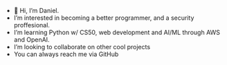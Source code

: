 - 👋 Hi, I’m Daniel.
- I’m interested in becoming a better programmer, and a security proffesional. 
- I’m learning Python w/ CS50, web development and AI/ML through AWS and OpenAI.
- I’m looking to collaborate on other cool projects
- You can always reach me via GitHub

<!---
DamnDaniel95/DamnDaniel95 is a ✨ special ✨ repository because its `README.md` (this file) appears on your GitHub profile.
You can click the Preview link to take a look at your changes.
--->
